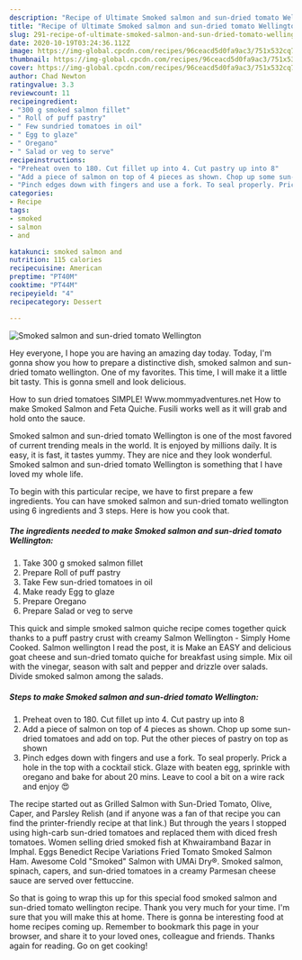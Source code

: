 ```yaml
---
description: "Recipe of Ultimate Smoked salmon and sun-dried tomato Wellington"
title: "Recipe of Ultimate Smoked salmon and sun-dried tomato Wellington"
slug: 291-recipe-of-ultimate-smoked-salmon-and-sun-dried-tomato-wellington
date: 2020-10-19T03:24:36.112Z
image: https://img-global.cpcdn.com/recipes/96ceacd5d0fa9ac3/751x532cq70/smoked-salmon-and-sun-dried-tomato-wellington-recipe-main-photo.jpg
thumbnail: https://img-global.cpcdn.com/recipes/96ceacd5d0fa9ac3/751x532cq70/smoked-salmon-and-sun-dried-tomato-wellington-recipe-main-photo.jpg
cover: https://img-global.cpcdn.com/recipes/96ceacd5d0fa9ac3/751x532cq70/smoked-salmon-and-sun-dried-tomato-wellington-recipe-main-photo.jpg
author: Chad Newton
ratingvalue: 3.3
reviewcount: 11
recipeingredient:
- "300 g smoked salmon fillet"
- " Roll of puff pastry"
- " Few sundried tomatoes in oil"
- " Egg to glaze"
- " Oregano"
- " Salad or veg to serve"
recipeinstructions:
- "Preheat oven to 180. Cut fillet up into 4. Cut pastry up into 8"
- "Add a piece of salmon on top of 4 pieces as shown. Chop up some sun-dried tomatoes and add on top. Put the other pieces of pastry on top as shown"
- "Pinch edges down with fingers and use a fork. To seal properly. Prick a hole in the top with a cocktail stick. Glaze with beaten egg, sprinkle with oregano and bake for about 20 mins. Leave to cool a bit on a wire rack and enjoy 😍"
categories:
- Recipe
tags:
- smoked
- salmon
- and

katakunci: smoked salmon and 
nutrition: 115 calories
recipecuisine: American
preptime: "PT40M"
cooktime: "PT44M"
recipeyield: "4"
recipecategory: Dessert

---
```



![Smoked salmon and sun-dried tomato Wellington](https://img-global.cpcdn.com/recipes/96ceacd5d0fa9ac3/751x532cq70/smoked-salmon-and-sun-dried-tomato-wellington-recipe-main-photo.jpg)

Hey everyone, I hope you are having an amazing day today. Today, I'm gonna show you how to prepare a distinctive dish, smoked salmon and sun-dried tomato wellington. One of my favorites. This time, I will make it a little bit tasty. This is gonna smell and look delicious.

How to sun dried tomatoes SIMPLE! Www.mommyadventures.net How to make Smoked Salmon and Feta Quiche. Fusili works well as it will grab and hold onto the sauce.

Smoked salmon and sun-dried tomato Wellington is one of the most favored of current trending meals in the world. It is enjoyed by millions daily. It is easy, it is fast, it tastes yummy. They are nice and they look wonderful. Smoked salmon and sun-dried tomato Wellington is something that I have loved my whole life.


To begin with this particular recipe, we have to first prepare a few ingredients. You can have smoked salmon and sun-dried tomato wellington using 6 ingredients and 3 steps. Here is how you cook that.

<!--inarticleads1-->

##### The ingredients needed to make Smoked salmon and sun-dried tomato Wellington:

1. Take 300 g smoked salmon fillet
1. Prepare  Roll of puff pastry
1. Take  Few sun-dried tomatoes in oil
1. Make ready  Egg to glaze
1. Prepare  Oregano
1. Prepare  Salad or veg to serve


This quick and simple smoked salmon quiche recipe comes together quick thanks to a puff pastry crust with creamy Salmon Wellington - Simply Home Cooked. Salmon wellington I read the post, it is Make an EASY and delicious goat cheese and sun-dried tomato quiche for breakfast using simple. Mix oil with the vinegar, season with salt and pepper and drizzle over salads. Divide smoked salmon among the salads. 

<!--inarticleads2-->

##### Steps to make Smoked salmon and sun-dried tomato Wellington:

1. Preheat oven to 180. Cut fillet up into 4. Cut pastry up into 8
1. Add a piece of salmon on top of 4 pieces as shown. Chop up some sun-dried tomatoes and add on top. Put the other pieces of pastry on top as shown
1. Pinch edges down with fingers and use a fork. To seal properly. Prick a hole in the top with a cocktail stick. Glaze with beaten egg, sprinkle with oregano and bake for about 20 mins. Leave to cool a bit on a wire rack and enjoy 😍


The recipe started out as Grilled Salmon with Sun-Dried Tomato, Olive, Caper, and Parsley Relish (and if anyone was a fan of that recipe you can find the printer-friendly recipe at that link.) But through the years I stopped using high-carb sun-dried tomatoes and replaced them with diced fresh tomatoes. Women selling dried smoked fish at Khwairamband Bazar in Imphal. Eggs Benedict Recipe Variations Fried Tomato Smoked Salmon Ham. Awesome Cold &#34;Smoked&#34; Salmon with UMAi Dry®. Smoked salmon, spinach, capers, and sun-dried tomatoes in a creamy Parmesan cheese sauce are served over fettuccine. 

So that is going to wrap this up for this special food smoked salmon and sun-dried tomato wellington recipe. Thank you very much for your time. I'm sure that you will make this at home. There is gonna be interesting food at home recipes coming up. Remember to bookmark this page in your browser, and share it to your loved ones, colleague and friends. Thanks again for reading. Go on get cooking!
